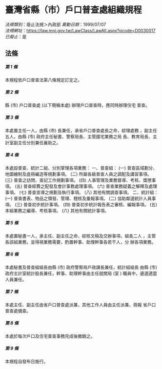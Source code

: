 # 臺灣省縣（市）戶口普查處組織規程

*法規類別*：廢止法規＞內政部
*異動日期*：1999/07/07  
*法規網址*：https://law.moj.gov.tw/LawClass/LawAll.aspx?pcode=D0030017
*已廢止*：是


## 法條
##### 第 1 條
本規程依戶口普查法第八條規定訂定之。

##### 第 2 條
縣 (市) 戶口普查處 (以下簡稱本處) 辦理戶口普查時，應同時辦理住宅
普查。

##### 第 3 條
本處置主任一人，由縣 (市) 長兼任，承省戶口普查處長之命，綜理處務
，副主任五人，由縣 (市) 政府主任秘書、警察局長、主管國宅業務之局
長、教育局長、主計室副主任分別兼任襄助之。

##### 第 4 條
本處設普查、統計二組、分別掌理各項業務：
一、普查組：
 (一) 普查區域劃分、地圖繪制及底冊編造等規劃事項。
 (二) 所屬各級普查人員之調配及講習事項。
 (三) 普查之訪問、查記工作規劃事項。
 (四) 人事管理及業務督導、考核、獎懲事項。
 (五) 普查經費之配發及會計事務處理事項。
 (六) 普查業務疑義之解釋及處理事項。
 (七) 普查宣導之規劃及執行事項。
 (八) 其他有關調查事項。
二、統計組：
 (一) 普查書表、物品之領發、管理、稽核及彙報事項。
 (二) 協助鄰選統計人員事項。
 (三) 普查初步統計事項。
 (四) 普查初步統計報告表之審核、編報事項。
 (五) 本組業務之編導、考核事項。
 (六) 其他有關統計事項。


##### 第 5 條
本處置秘書一人，承主任、副主任之命，綜核文稿及交辦事項，組長二人
，主管各該組業務，並得視業務需要，酌置幹事、助理幹事各若干人，分
辦各項業務。

##### 第 6 條
本處秘書及普查組組長由縣 (市) 政府警察局戶政課長兼任，統計組組長
由縣 (市) 政府主計室統計股長兼任，幹事、助理幹事由主任就關局 (室
) 職員中，遴選適當人員兼任。

##### 第 7 條
本處主任、副主任由省戶口普查處派兼，其他工作人員由主任派兼，冊報
省戶口普查處備查。

##### 第 8 條
本處於每次戶口及住宅普查事務完成後撤銷之。

##### 第 9 條
本規程自發布日施行。


